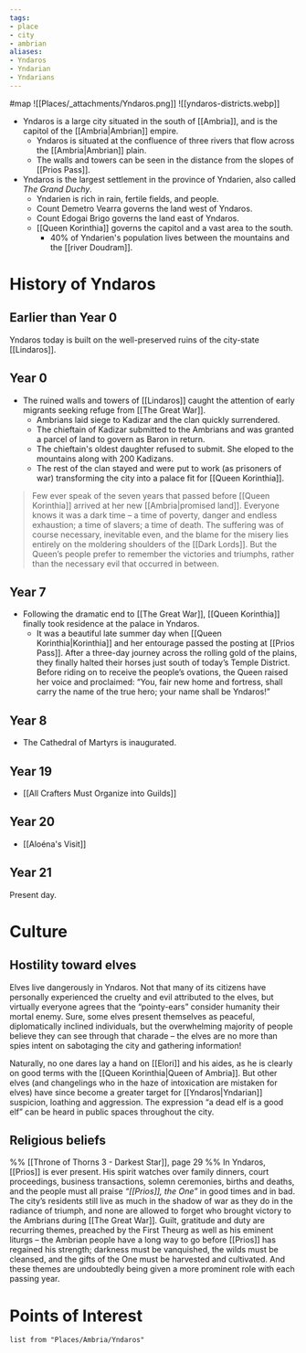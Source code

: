 ```yaml
---
tags:
- place
- city
- ambrian
aliases:
- Yndaros
- Yndarian
- Yndarians
---
```


#map 
![[Places/_attachments/Yndaros.png]]
![[yndaros-districts.webp]]
- Yndaros is a large city situated in the south of [[Ambria]], and is the capitol of the [[Ambria|Ambrian]] empire.
	- Yndaros is situated at the confluence of three rivers that flow across the [[Ambria|Ambrian]] plain.
	- The walls and towers can be seen in the distance from the slopes of [[Prios Pass]].
- Yndaros is the largest settlement in the province of Yndarien, also called *The Grand Duchy*.
	- Yndarien is rich in rain, fertile fields, and people.
	- Count Demetro Vearra governs the land west of Yndaros.
	- Count Edogai Brigo governs the land east of Yndaros.
	- [[Queen Korinthia]] governs the capitol and a vast area to the south.
		- 40% of Yndarien's population lives between the mountains and the [[river Doudram]].

# History of Yndaros
## Earlier than Year 0
Yndaros today is built on the well-preserved ruins of the city-state [[Lindaros]].

## Year 0 
- The ruined walls and towers of [[Lindaros]] caught the attention of early migrants seeking refuge from [[The Great War]].
	- Ambrians laid siege to Kadizar and the clan quickly surrendered.
	- The chieftain of Kadizar submitted to the Ambrians and was granted a parcel of land to govern as Baron in return.
	- The chieftain's oldest daughter refused to submit. She eloped to the mountains along with 200 Kadizans.
	- The rest of the clan stayed and were put to work (as prisoners of war) transforming the city into a palace fit for [[Queen Korinthia]].

> Few ever speak of the seven years that passed before [[Queen Korinthia]] arrived at her new [[Ambria|promised land]]. Everyone knows it was a dark time – a time of poverty, danger and endless exhaustion; a time of slavers; a time of death. The suffering was of course necessary, inevitable even, and the blame for the misery lies entirely on the moldering shoulders of the [[Dark Lords]]. But the Queen’s people prefer to remember the victories and triumphs, rather than the necessary evil that occurred in between.

## Year 7
- Following the dramatic end to [[The Great War]], [[Queen Korinthia]] finally took residence at the palace in Yndaros.
	- It was a beautiful late summer day when [[Queen Korinthia|Korinthia]] and her entourage passed the posting at [[Prios Pass]]. After a three-day journey across the rolling gold of the plains, they finally halted their horses just south of today’s Temple District. Before riding on to receive the people’s ovations, the Queen raised her voice and proclaimed: “You, fair new home and fortress, shall carry the name of the true hero; your name shall be Yndaros!”

## Year 8
- The Cathedral of Martyrs is inaugurated.

## Year 19
- [[All Crafters Must Organize into Guilds]]

## Year 20
- [[Aloéna's Visit]]

## Year 21
Present day.

# Culture
## Hostility toward elves
Elves live dangerously in Yndaros. Not that many of its citizens have personally experienced the cruelty and evil attributed to the elves, but virtually everyone agrees that the “pointy-ears” consider humanity their mortal enemy. Sure, some elves present themselves as peaceful, diplomatically inclined individuals, but the overwhelming majority of people believe they can see through that charade – the elves are no more than spies intent on sabotaging the city and gathering information!

Naturally, no one dares lay a hand on [[Elori]] and his aides, as he is clearly on good terms with the [[Queen Korinthia|Queen of Ambria]]. But other elves (and changelings who in the haze of intoxication are mistaken for elves) have since become a greater target for [[Yndaros|Yndarian]] suspicion, loathing and aggression. The expression “a dead elf is a good elf” can be heard in public spaces throughout the city.

## Religious beliefs
%% [[Throne of Thorns 3 - Darkest Star]], page 29 %%
In Yndaros, [[Prios]] is ever present. His spirit watches over family dinners, court proceedings, business transactions, solemn ceremonies, births and deaths, and the people must all praise *“[[Prios]], the One”* in good times and in bad. The city’s residents still live as much in the shadow of war as they do in the radiance of triumph, and none are allowed to forget who brought victory to the Ambrians during [[The Great War]]. Guilt, gratitude and duty are recurring themes, preached by the First Theurg as well as his eminent liturgs – the Ambrian people have a long way to go before [[Prios]] has regained his strength; darkness must be vanquished, the wilds must be cleansed, and the gifts of the One must be harvested and cultivated. And these themes are undoubtedly being given a more prominent role with each passing year.

# Points of Interest
```dataview
list from "Places/Ambria/Yndaros"
```

